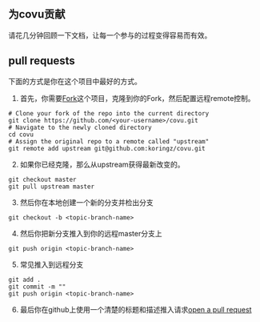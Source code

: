 ## 为covu贡献

请花几分钟回顾一下文档，让每一个参与的过程变得容易而有效。

## pull requests

下面的方式是你在这个项目中最好的方式。

1. 首先，你需要[Fork](https://help.github.com/articles/fork-a-repo/)这个项目，克隆到你的Fork，然后配置远程remote控制。

```
# Clone your fork of the repo into the current directory
git clone https://github.com/<your-username>/covu.git
# Navigate to the newly cloned directory
cd covu
# Assign the original repo to a remote called "upstream"
git remote add upstream git@github.com:koringz/covu.git
```

2. 如果你已经克隆，那么从upstream获得最新改变的。
```
git checkout master
git pull upstream master
```

3. 然后你在本地创建一个新的分支并检出分支
```
git checkout -b <topic-branch-name>
```

4. 然后你把新分支推入到你的远程master分支上
```
git push origin <topic-branch-name>
```

5. 常见推入到远程分支
```
git add .
git commit -m ""
git push origin <topic-branch-name>
```

6. 最后你在github上使用一个清楚的标题和描述推入请求[open a pull request](https://help.github.com/articles/about-pull-requests/)

 